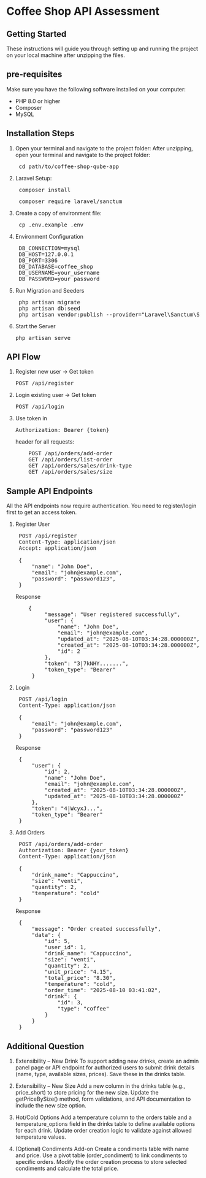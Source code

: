 # Coffee Shop API Assessment

## Getting Started

These instructions will guide you through setting up and running the project on your local machine after unzipping the files.

## pre-requisites

Make sure you have the following software installed on your computer:

- PHP 8.0 or higher
- Composer
- MySQL

## Installation Steps
1. Open your terminal and navigate to the project folder: After unzipping, open your terminal and navigate to the project folder:
   <pre> cd path/to/coffee-shop-qube-app  </pre>
2. Laravel Setup:
   <pre> composer install  </pre>
   <pre> composer require laravel/sanctum  </pre>
3. Create a copy of environment file:
    <pre> cp .env.example .env  </pre>
4. Environment Configuration
   <pre>
    DB_CONNECTION=mysql
    DB_HOST=127.0.0.1
    DB_PORT=3306
    DB_DATABASE=coffee_shop
    DB_USERNAME=your_username
    DB_PASSWORD=your_password
   </pre>
5. Run Migration and Seeders
   <pre>
    php artisan migrate
    php artisan db:seed
    php artisan vendor:publish --provider="Laravel\Sanctum\SanctumServiceProvider"
   </pre>
6. Start the Server
   <pre>php artisan serve</pre>
   
## API Flow 
1. Register new user -> Get token
   <pre>POST /api/register</pre>
2. Login existing user -> Get token
   <pre>POST /api/login</pre>
3. Use token in <pre>Authorization: Bearer {token}</pre> header for all requests:
   <pre>
       POST /api/orders/add-order
       GET /api/orders/list-order
       GET /api/orders/sales/drink-type
       GET /api/orders/sales/size
   </pre>

## Sample API Endpoints
All the API endpoints now require authentication. You need to register/login first to get an access token.

1. Register User
   <pre>
    POST /api/register
    Content-Type: application/json
    Accept: application/json
    
    {
        "name": "John Doe",
        "email": "john@example.com",
        "password": "password123",
    }
   </pre>
   Response
   <pre>
       {
            "message": "User registered successfully",
            "user": {
                "name": "John Doe",
                "email": "john@example.com",
                "updated_at": "2025-08-10T03:34:28.000000Z",
                "created_at": "2025-08-10T03:34:28.000000Z",
                "id": 2
            },
            "token": "3|7kNHY.......",
            "token_type": "Bearer"
        }
   </pre>
2. Login
   <pre>
    POST /api/login
    Content-Type: application/json
    
    {
        "email": "john@example.com",
        "password": "password123"
    }
   </pre>
   Response
   <pre>
    {
        "user": {
            "id": 2,
            "name": "John Doe",
            "email": "john@example.com",
            "created_at": "2025-08-10T03:34:28.000000Z",
            "updated_at": "2025-08-10T03:34:28.000000Z"
        },
        "token": "4|WcyxJ...",
        "token_type": "Bearer"
    }
   </pre>
3. Add Orders
   <pre>
    POST /api/orders/add-order
    Authorization: Bearer {your_token}
    Content-Type: application/json
    
    {
        "drink_name": "Cappuccino",
        "size": "venti", 
        "quantity": 2,
        "temperature": "cold"
    }
   </pre>
   Response
   <pre>
    {
        "message": "Order created successfully",
        "data": {
            "id": 5,
            "user_id": 1,
            "drink_name": "Cappuccino",
            "size": "venti",
            "quantity": 2,
            "unit_price": "4.15",
            "total_price": "8.30",
            "temperature": "cold",
            "order_time": "2025-08-10 03:41:02",
            "drink": {
                "id": 3,
                "type": "coffee"
            }
        }
    }
   </pre>

## Additional Question

1. Extensibility – New Drink
   To support adding new drinks, create an admin panel page or API endpoint for authorized users to submit drink details (name, type, available sizes, prices). Save these in the drinks table. 

2. Extensibility – New Size
   Add a new column in the drinks table (e.g., price_short) to store pricing for the new size. Update the getPriceBySize() method, form validations, and API documentation to include the new size option.

3. Hot/Cold Options
   Add a temperature column to the orders table and a temperature_options field in the drinks table to define available options for each drink. Update order creation logic to validate against allowed temperature values.

4. (Optional) Condiments Add-on
   Create a condiments table with name and price. Use a pivot table (order_condiment) to link condiments to specific orders. Modify the order creation process to store selected condiments and calculate the total price.


  
